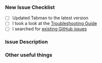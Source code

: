 ### New Issue Checklist

- [ ] Updated Tabman to the latest version
- [ ] I took a look at the [Troubleshooting Guide](https://github.com/uias/Tabman/blob/main/Docs/Troubleshooting.md)
- [ ] I searched for [existing GitHub issues](https://github.com/uias/Tabman/issues)

### Issue Description

<!--- Please enter as much detail as possible about the issue you are having -->

### Other useful things

<!--- Images, stack traces or any other things that you think would be useful! -->
